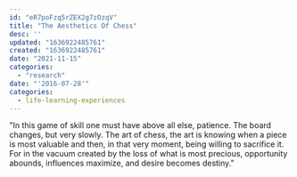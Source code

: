 ```yaml
---
id: "eR7poFzq5rZEX2g7zOzqV"
title: "The Aesthetics Of Chess"
desc: ''
updated: "1636922485761"
created: "1636922485761"
date: "2021-11-15"
categories: 
  - "research"
date: "'2016-07-28'"
categories:
  - life-learning-experiences
---
```


​"In this game of skill one must have above all else, patience. The board changes, but very slowly. The art of chess, the art is knowing when a piece is most valuable and then, in that very moment, being willing to sacrifice it. For in the vacuum created by the loss of what is most precious, opportunity abounds, influences maximize, and desire becomes destiny."
